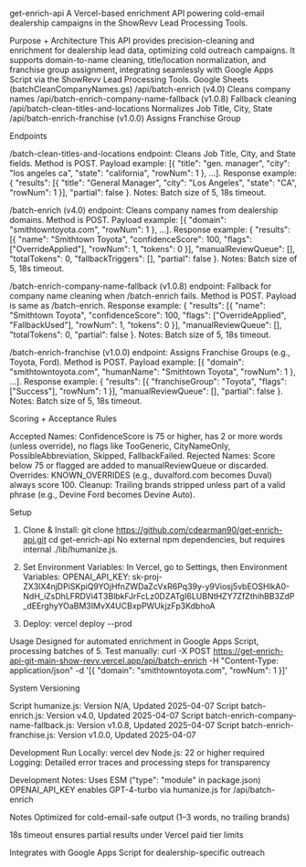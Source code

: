 get-enrich-api
A Vercel-based enrichment API powering cold-email dealership campaigns in the ShowRevv Lead Processing Tools.

Purpose + Architecture
This API provides precision-cleaning and enrichment for dealership lead data, optimizing cold outreach campaigns. It supports domain-to-name cleaning, title/location normalization, and franchise group assignment, integrating seamlessly with Google Apps Script via the ShowRevv Lead Processing Tools.
Google Sheets (batchCleanCompanyNames.gs)
   /api/batch-enrich (v4.0)              Cleans company names
   /api/batch-enrich-company-name-fallback (v1.0.8) Fallback cleaning
   /api/batch-clean-titles-and-locations Normalizes Job Title, City, State
   /api/batch-enrich-franchise (v1.0.0)  Assigns Franchise Group
   
Endpoints

/batch-clean-titles-and-locations endpoint: Cleans Job Title, City, and State fields. Method is POST. Payload example: [{ "title": "gen. manager", "city": "los angeles ca", "state": "california", "rowNum": 1 }, ...]. Response example: { "results": [{ "title": "General Manager", "city": "Los Angeles", "state": "CA", "rowNum": 1 }], "partial": false }. Notes: Batch size of 5, 18s timeout.

/batch-enrich (v4.0) endpoint: Cleans company names from dealership domains. Method is POST. Payload example: [{ "domain": "smithtowntoyota.com", "rowNum": 1 }, ...]. Response example: { "results": [{ "name": "Smithtown Toyota", "confidenceScore": 100, "flags": ["OverrideApplied"], "rowNum": 1, "tokens": 0 }], "manualReviewQueue": [], "totalTokens": 0, "fallbackTriggers": [], "partial": false }. Notes: Batch size of 5, 18s timeout.

/batch-enrich-company-name-fallback (v1.0.8) endpoint: Fallback for company name cleaning when /batch-enrich fails. Method is POST. Payload is same as /batch-enrich. Response example: { "results": [{ "name": "Smithtown Toyota", "confidenceScore": 100, "flags": ["OverrideApplied", "FallbackUsed"], "rowNum": 1, "tokens": 0 }], "manualReviewQueue": [], "totalTokens": 0, "partial": false }. Notes: Batch size of 5, 18s timeout.

/batch-enrich-franchise (v1.0.0) endpoint: Assigns Franchise Groups (e.g., Toyota, Ford). Method is POST. Payload example: [{ "domain": "smithtowntoyota.com", "humanName": "Smithtown Toyota", "rowNum": 1 }, ...]. Response example: { "results": [{ "franchiseGroup": "Toyota", "flags": ["Success"], "rowNum": 1 }], "manualReviewQueue": [], "partial": false }. Notes: Batch size of 5, 18s timeout.

Scoring + Acceptance Rules

Accepted Names: ConfidenceScore is 75 or higher, has 2 or more words (unless override), no flags like TooGeneric, CityNameOnly, PossibleAbbreviation, Skipped, FallbackFailed. Rejected Names: Score below 75 or flagged are added to manualReviewQueue or discarded. Overrides: KNOWN_OVERRIDES (e.g., duvalford.com becomes Duval) always score 100. Cleanup: Trailing brands stripped unless part of a valid phrase (e.g., Devine Ford becomes Devine Auto).

Setup

1. Clone & Install: git clone https://github.com/cdearman90/get-enrich-api.git
   cd get-enrich-api
   No external npm dependencies, but requires internal ./lib/humanize.js.

3. Set Environment Variables:
   In Vercel, go to Settings, then Environment Variables:
   OPENAI_API_KEY: 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

4. Deploy:
   vercel deploy --prod

Usage
Designed for automated enrichment in Google Apps Script, processing batches of 5. Test manually:
curl -X POST https://get-enrich-api-git-main-show-revv.vercel.app/api/batch-enrich -H "Content-Type: application/json" -d '[{ "domain": "smithtowntoyota.com", "rowNum": 1 }]'

System Versioning

Script humanize.js: Version N/A, Updated 2025-04-07
Script batch-enrich.js: Version v4.0, Updated 2025-04-07
Script batch-enrich-company-name-fallback.js: Version v1.0.8, Updated 2025-04-07
Script batch-enrich-franchise.js: Version v1.0.0, Updated 2025-04-07

Development
Run Locally: vercel dev
Node.js: 22 or higher required
Logging: Detailed error traces and processing steps for transparency

Development Notes:
Uses ESM ("type": "module" in package.json)
OPENAI_API_KEY enables GPT-4-turbo via humanize.js for /api/batch-enrich

Notes
Optimized for cold-email-safe output (1–3 words, no trailing brands)

18s timeout ensures partial results under Vercel paid tier limits

Integrates with Google Apps Script for dealership-specific outreach

